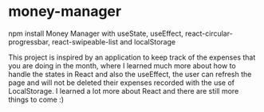 # money-manager
npm install 
Money Manager with useState, useEffect, react-circular-progressbar, react-swipeable-list and localStorage

This project is inspired by an application to keep track of the expenses that you are doing in the month, where I learned much more about how to handle the states in React and also the useEffect, the user can refresh the page and will not be deleted their expenses recorded with the use of LocalStorage. I learned a lot more about React and there are still more things to come :)
